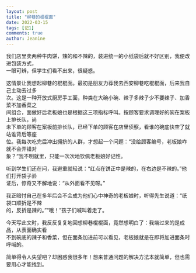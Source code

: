```yaml
---
layout: post
title: "柳巷的棍棍面"
date: 2022-03-15
tags: [记1]
comments: true
author: Jeanine 
---
```

我们店里卖两种牛肉饼，辣的和不辣的，装进统一的小纸袋后就不好区别，我便改进包装方式，  
一眼可辨，但学生们看不出来，很疑惑。  

这情景让我想起柳巷的棍棍面。最初是朋友力荐我去西安柳巷吃棍棍面，后来我自己主动去过多  
次。这是一种开放式厨房手工面，种类在大碗小碗、辣子多辣子少不要辣子、加香菜不加香菜之  
间组合，面做好后老板娘也是根据这三项指标呼叫。按顾客要求调理好的碗在案板上排长队，尚  
未下单的顾客在案板前排长队，已经下单的顾客在店里侦察，看谁的碗底快空了就站谁背后等座  
位。我每次吃完后冲出拥挤的人群，才想起一个问题：“没给顾客编号，老板娘咋就不会弄错对  
象？“我不明就里，只能一次次地钦佩老板娘好记性。  

听到学生们还在问，我避重就轻说：“红点在饼正中是辣的，在右边是不辣的。”他们打开袋子验  
证后，惊奇又不解地说：“从外面看不见呀。”  

我正暗忖自己在多年后会不会成为他们心中神奇的老板娘时，听得先生说道：“纸袋口顺折是不辣  
的，反折是辣的。”“哦！”孩子们喊叫着走了。  

今天写此文时，我反反复复地回想柳巷棍棍面，竟然想明白了：我端过来的是成品，从表面确实看  
不到碗底的辣子和香菜，但在面条加进前可以看见，老板娘就是在即将加进面条时呼喊的。  

简单得令人失望吧？却困惑我很多年！想来普通问题的解决方法本就简单，但也需要用心才能找到。

